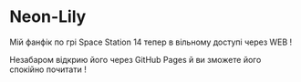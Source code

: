 # Neon-Lily
Мій фанфік по грі Space Station 14 тепер в вільному доступі через WEB !

Незабаром відкрию його через GitHub Pages й ви зможете його спокійно почитати !
